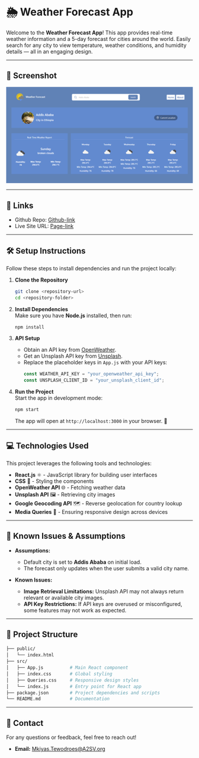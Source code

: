 # 🌦️ **Weather Forecast App**

Welcome to the **Weather Forecast App**! This app provides real-time weather information and a 5-day forecast for cities around the world. Easily search for any city to view temperature, weather conditions, and humidity details — all in an engaging design.

---

## 📸 Screenshot

![Steps Component](./public/Weather-Forecast.png)

---

## 🔗 Links

- Github Repo: [Github-link](https://github.com/Mikiyas6/Weather-Forecast-Dashboard)
- Live Site URL: [Page-link](https://my-weather-forecast-dashboard.netlify.app/)

---

## 🛠️ **Setup Instructions**

Follow these steps to install dependencies and run the project locally:

1. **Clone the Repository**

   ```bash
   git clone <repository-url>
   cd <repository-folder>
   ```

2. **Install Dependencies**  
   Make sure you have **Node.js** installed, then run:

   ```bash
   npm install
   ```

3. **API Setup**

   - Obtain an API key from [OpenWeather](https://openweathermap.org/).
   - Get an Unsplash API key from [Unsplash](https://unsplash.com/developers).
   - Replace the placeholder keys in `App.js` with your API keys:
     ```javascript
     const WEATHER_API_KEY = "your_openweather_api_key";
     const UNSPLASH_CLIENT_ID = "your_unsplash_client_id";
     ```

4. **Run the Project**  
   Start the app in development mode:
   ```bash
   npm start
   ```
   The app will open at `http://localhost:3000` in your browser. 🎉

---

## 💻 **Technologies Used**

This project leverages the following tools and technologies:

- **React.js** ⚛️ - JavaScript library for building user interfaces
- **CSS** 🎨 - Styling the components
- **OpenWeather API** 🌐 - Fetching weather data
- **Unsplash API** 🖼️ - Retrieving city images
- **Google Geocoding API** 🗺️ - Reverse geolocation for country lookup
- **Media Queries** 📱 - Ensuring responsive design across devices

---

## 🐞 **Known Issues & Assumptions**

- **Assumptions:**

  - Default city is set to **Addis Ababa** on initial load.
  - The forecast only updates when the user submits a valid city name.

- **Known Issues:**
  - **Image Retrieval Limitations:** Unsplash API may not always return relevant or available city images.
  - **API Key Restrictions:** If API keys are overused or misconfigured, some features may not work as expected.

---

## 📂 **Project Structure**

```bash
├── public/
│   └── index.html
├── src/
│   ├── App.js          # Main React component
│   ├── index.css       # Global styling
│   ├── Queries.css     # Responsive design styles
│   └── index.js        # Entry point for React app
├── package.json        # Project dependencies and scripts
└── README.md           # Documentation
```

---

## 📧 **Contact**

For any questions or feedback, feel free to reach out!

- **Email:** Mkiyas.Tewodroes@A2SV.org
